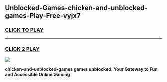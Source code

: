 
## Unblocked-Games-chicken-and-unblocked-games-Play-Free-vyjx7
<h3>
<a href="https://premium76.site?title=chicken-and-unblocked-games&ref=17A">CLICK TO PLAY</a></h3>
<hr>

<h3>
<a href="https://premium76.site?title=chicken-and-unblocked-games&ref=17A">CLICK 2 PLAY</a>
  
</h3>

<a href="https://premium76.site?title=chicken-and-unblocked-games&ref=17A"><img src="https://clearcache.store/games.png"></a>


**chicken-and-unblocked-games games unblocked: Your Gateway to Fun and Accessible Online Gaming**
